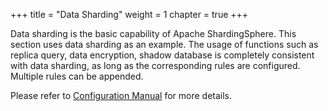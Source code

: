 +++
title = "Data Sharding"
weight = 1
chapter = true
+++

Data sharding is the basic capability of Apache ShardingSphere. 
This section uses data sharding as an example.
The usage of functions such as replica query, data encryption, shadow database is completely consistent with data sharding, as long as the corresponding rules are configured. 
Multiple rules can be appended.

Please refer to [Configuration Manual](/en/user-manual/shardingsphere-jdbc/configuration/) for more details.
